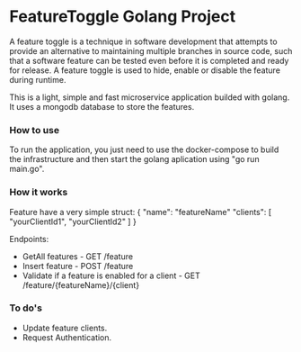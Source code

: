 # FeatureToggle Golang Project

A feature toggle is a technique in software development that attempts to provide an alternative to maintaining multiple branches in source code, such that a software feature can be tested even before it is completed and ready for release. A feature toggle is used to hide, enable or disable the feature during runtime.

This is a light, simple and fast microservice application builded with golang. It uses a mongodb database to store the features.

### How to use

To run the application, you just need to use the docker-compose to build the infrastructure and then start the golang aplication using "go run main.go".

### How it works

Feature have a very simple struct:
{
    "name": "featureName"
    "clients": [
        "yourClientId1",
        "yourClientId2"
    ]
}

Endpoints:

- GetAll features - GET /feature
- Insert feature - POST /feature
- Validate if a feature is enabled for a client - GET /feature/{featureName}/{client}

### To do's

- Update feature clients.
- Request Authentication.
